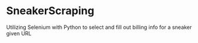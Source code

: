 # SneakerScraping

Utilizing Selenium with Python to select and fill out billing info for a sneaker given URL
